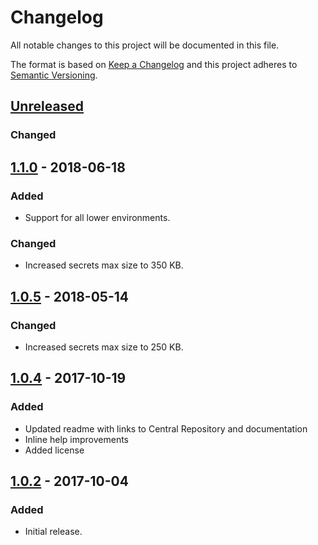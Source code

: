 # Changelog
All notable changes to this project will be documented in this file.

The format is based on [Keep a Changelog](http://keepachangelog.com/en/1.0.0/)
and this project adheres to [Semantic Versioning](http://semver.org/spec/v2.0.0.html).

## [Unreleased]
### Changed

## [1.1.0] - 2018-06-18
### Added
- Support for all lower environments.

### Changed
- Increased secrets max size to 350 KB.

## [1.0.5] - 2018-05-14
### Changed
- Increased secrets max size to 250 KB.

## [1.0.4] - 2017-10-19
### Added
- Updated readme with links to Central Repository and documentation
- Inline help improvements
- Added license 

## [1.0.2] - 2017-10-04
### Added
 - Initial release.

[Unreleased]: https://github.com/oneops/secrets-cli/compare/release-1.1.0...HEAD
[1.1.0]: https://github.com/oneops/secrets-cli/compare/release-1.0.5...release-1.1.0
[1.0.5]: https://github.com/oneops/secrets-cli/compare/release-1.0.4...release-1.0.5
[1.0.4]: https://github.com/oneops/secrets-cli/compare/1.0.2...release-1.0.4
[1.0.2]: https://github.com/oneops/secrets-cli/compare/1.0.2...1.0.2













